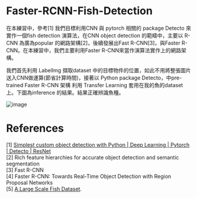 # Faster-RCNN-Fish-Detection

在本練習中，參考[1] 我們目標利用CNN 與 pytorch 相關的 package Detecto 來實作一個fish detection 演算法，在CNN object detection 的範疇中，主要以 R-CNN 為廣為popular 的網路架構[2]，後續發展出Fast R-CNN[3]，與Faster R-CNN。在本練習中，我們主要利用Faster R-CNN來當作演算法實作上的網路架構。

我們首先利用 LabelImg 擷取dataset 中的目標物件的位置，如此不用將整張圖片送入CNN做運算(節省計算時間)，接著以 Python package Detecto，中pre-trained Faster R-CNN 架構 利用 Transfer Learning 套用在我的魚的dataset上。下圖為inference 的結果。結果正確辨識魚種。

![image](https://user-images.githubusercontent.com/108604868/188943075-989626b2-7245-42bf-a124-f07f117b1557.png)







# References  
[1] [Simplest custom object detection with Python | Deep Learning | Pytorch | Detecto | ResNet](https://www.youtube.com/watch?v=6FUcLHv6wpE&ab_channel=ArjunKashyap)  
[2] Rich feature hierarchies for accurate object detection and semantic segmentation  
[3] Fast R-CNN    
[4] Faster R-CNN: Towards Real-Time Object Detection with Region Proposal Networks        
[5] [A Large Scale Fish Dataset](https://www.kaggle.com/datasets/crowww/a-large-scale-fish-dataset). 

